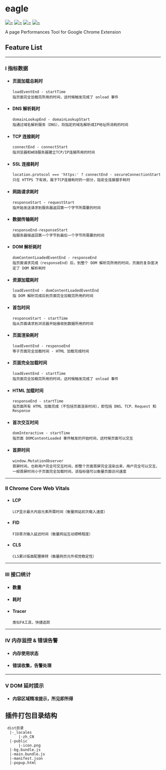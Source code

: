 # eagle

[![~](https://img.shields.io/badge/build-passing-success?style=flat&logo=GoogleChrome)](https://github.com/napster99/eagle)
[![~](https://img.shields.io/badge/npm-Grafana-%23F46800?style=flat&logo=Grafana)](https://github.com/grafana/grafana)
[![~](https://img.shields.io/badge/lastest-v0.0.1-critical)](https://github.com/napster99/eagle)
[![~](https://img.shields.io/badge/MIT-License-blue)](https://github.com/napster99/eagle/blob/master/LICENSE)

A page Performances Tool for Google Chrome Extension

## Feature List

<hr>

### I 指标数据

- #### 页面加载总耗时

  ```
  loadEventEnd - startTime
  指页面完全加载完所用的时间，这时候触发完成了 onload 事件
  ```

- #### DNS 解析耗时

  ```
  domainLookupEnd - domainLookupStart
  指通过域名解析服务（DNS），将指定的域名解析成IP地址所消耗的时间
  ```

- #### TCP 连接耗时

  ```
  connectEnd - connectStart
  指浏览器和WEB服务器建立TCP/IP连接所用的时间
  ```

- #### SSL 连接耗时

  ```
  location.protocol === 'https:' ? connectEnd - secureConnectionStart
  只在 HTTPS 下有效，属于TCP连接耗时的一部分，指安全连接握手耗时
  ```

- #### 网路请求耗时

  ```
  responseStart - requestStart
  指开始发送请求到服务器返回第一个字节所需要的时间
  ```

- #### 数据传输耗时

  ```
  responseEnd-responseStart
  指服务器端返回第一个字节到最后一个字节所需要的时间
  ```

- #### DOM 解析耗时

  ```
  domContentLoadedEventEnd - responseEnd
  指页面请求完成（responseEnd）后，到整个 DOM 解析完所用的时间，页面的复杂度决定了 DOM 解析耗时
  ```

- #### 资源加载耗时

  ```
  loadEventEnd - domContentLoadedEventEnd
  指 DOM 解析完成后到页面完全加载完所用的时间
  ```

- #### 首包时间

  ```
  responseStart - startTime
  指从页面请求到浏览器开始接收到数据所用的时间
  ```

- #### 页面渲染耗时

  ```
  loadEventEnd - responseEnd
  等于页面完全加载时间 - HTML 加载完成时间
  ```

- #### 页面完全加载时间

  ```
  loadEventEnd - startTime
  指页面完全加载完所用的时间，这时候触发完成了 onload 事件
  ```

- #### HTML 加载时间

  ```
  responseEnd - startTime
  指页面所有 HTML 加载完成（不包括页面渲染时间），即包括 DNS、TCP、Request 和 Response
  ```

- #### 首次交互时间

  ```
  domInteractive - startTime
  指页面 DOMContentLoaded 事件触发的开始时间，这时候页面可以交互
  ```

- #### 首屏时间
  ```
  window.MutationObserver
  首屏时间，也称用户完全可交互时间，即整个页面首屏完全渲染出来，用户完全可以交互，一般首屏时间小于页面完全加载时间，该指标值可以衡量页面访问速度
  ```

<hr>

### II Chrome Core Web Vitals

- #### LCP

  `LCP显示最大内容元素所需时间（衡量网站初次载入速度）`

- #### FID

  `FID首次输入延迟时间（衡量网站互动顺畅程度）`

- #### CLS
  `CLS累计版面配置移转（衡量网页元件视觉稳定性）`

<hr>

### III 接口统计

- #### 数量

- #### 耗时

- #### Tracer
  `类似FA工具，快捷追踪`

<hr>

### IV 内存监控 & 错误告警

- #### 内存使用状态
- #### 错误收集，告警处理

<hr>

### V DOM 延时提示

- #### 内容区域精准提示，所见即所得

## 插件打包目录结构

```
 dist目录
  |-_locales
      |-zh_CN
  |-public
      |-icon.png
  |-bg.bundle.js
  |-main.bundle.js
  |-manifest.json
  |-popup.html
```
